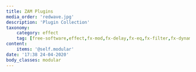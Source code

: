 ```yaml
---
title: ZAM Plugins
media_order: 'redwave.jpg'
description: 'Plugin Collection'
taxonomy:
    category: effect
    tag: [free-software,effect,fx-mod,fx-delay,fx-eq,fx-filter,fx-dynamics,fx-distortion,fx-other,ucase-pr,ucase-fx]
content:
    items: '@self.modular'
date: '17:38 24-04-2020'
body_classes: modular
---
```



